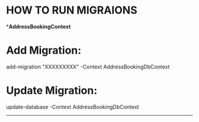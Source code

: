 ﻿# HOW TO RUN MIGRAIONS 
*******************AddressBookingContext******************
# Add Migration: 
add-migration "XXXXXXXXX" -Context AddressBookingDbContext
# Update Migration:
update-database -Context AddressBookingDbContext
**********************************************************
